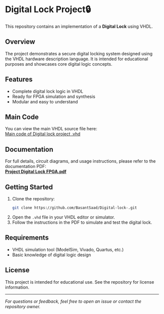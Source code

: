 # Digital Lock Project🔒

This repository contains an implementation of a **Digital Lock** using VHDL.

## Overview

The project demonstrates a secure digital locking system designed using the VHDL hardware description language. It is intended for educational purposes and showcases core digital logic concepts.

## Features

- Complete digital lock logic in VHDL
- Ready for FPGA simulation and synthesis
- Modular and easy to understand

## Main Code

You can view the main VHDL source file here:  
[Main code of Digital lock project .vhd](https://github.com/BasantSaad/Digital-lock-/blob/main/Main%20code%20of%20Digital%20lock%20project%20.vhd)

## Documentation

For full details, circuit diagrams, and usage instructions, please refer to the documentation PDF:  
**[Project Digital Lock FPGA.pdf](https://github.com/BasantSaad/Digital-lock-/blob/de16a585ad5b611f53caba08de6800fe5b256ca7/Project%20Digital%20Lock%20FPGA.pdf)**

## Getting Started

1. Clone the repository:
    ```bash
    git clone https://github.com/BasantSaad/Digital-lock-.git
    ```
2. Open the `.vhd` file in your VHDL editor or simulator.
3. Follow the instructions in the PDF to simulate and test the digital lock.

## Requirements

- VHDL simulation tool (ModelSim, Vivado, Quartus, etc.)
- Basic knowledge of digital logic design

## License

This project is intended for educational use. See the repository for license information.

---

*For questions or feedback, feel free to open an issue or contact the repository owner.*
